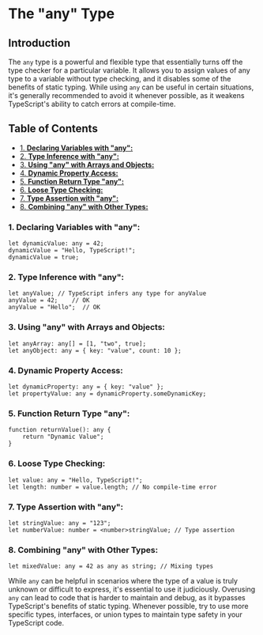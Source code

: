 # The "any" Type

## Introduction

The `any` type is a powerful and flexible type that essentially turns off the type checker for a particular variable. It allows you to assign values of any type to a variable without type checking, and it disables some of the benefits of static typing. While using `any` can be useful in certain situations, it's generally recommended to avoid it whenever possible, as it weakens TypeScript's ability to catch errors at compile-time.

## Table of Contents

- [1. **Declaring Variables with "any":**](#1-declaring-variables-with-any)
- [2. **Type Inference with "any":**](#2-type-inference-with-any)
- [3. **Using "any" with Arrays and Objects:**](#3-using-any-with-arrays-and-objects)
- [4. **Dynamic Property Access:**](#4-dynamic-property-access)
- [5. **Function Return Type "any":**](#5-function-return-type-any)
- [6. **Loose Type Checking:**](#6-loose-type-checking)
- [7. **Type Assertion with "any":**](#7-type-assertion-with-any)
- [8. **Combining "any" with Other Types:**](#8-combining-any-with-other-types)

### 1. **Declaring Variables with "any":**

```tsx
let dynamicValue: any = 42;
dynamicValue = "Hello, TypeScript!";
dynamicValue = true;
```

### 2. **Type Inference with "any":**

```tsx
let anyValue; // TypeScript infers any type for anyValue
anyValue = 42;    // OK
anyValue = "Hello";  // OK
```

### 3. **Using "any" with Arrays and Objects:**

```tsx
let anyArray: any[] = [1, "two", true];
let anyObject: any = { key: "value", count: 10 };
```

### 4. **Dynamic Property Access:**

```tsx
let dynamicProperty: any = { key: "value" };
let propertyValue: any = dynamicProperty.someDynamicKey;
```

### 5. **Function Return Type "any":**

```tsx
function returnValue(): any {
    return "Dynamic Value";
}
```

### 6. **Loose Type Checking:**

```tsx
let value: any = "Hello, TypeScript!";
let length: number = value.length; // No compile-time error
```

### 7. **Type Assertion with "any":**

```tsx
let stringValue: any = "123";
let numberValue: number = <number>stringValue; // Type assertion
```

### 8. **Combining "any" with Other Types:**

```tsx
let mixedValue: any = 42 as any as string; // Mixing types
```

While `any` can be helpful in scenarios where the type of a value is truly unknown or difficult to express, it's essential to use it judiciously. Overusing `any` can lead to code that is harder to maintain and debug, as it bypasses TypeScript's benefits of static typing. Whenever possible, try to use more specific types, interfaces, or union types to maintain type safety in your TypeScript code.